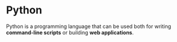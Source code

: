 # Python
Python is a programming language that can be used both for writing **command-line scripts** or building **web applications**.

          
          
